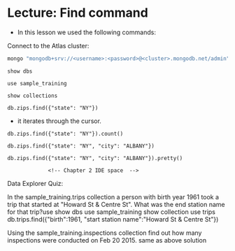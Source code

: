 # Lecture: Find command

- In this lesson we used the following commands:

Connect to the Atlas cluster:

```bat
mongo "mongodb+srv://<username>:<password>@<cluster>.mongodb.net/admin"
```
```console
show dbs

use sample_training

show collections

db.zips.find({"state": "NY"})
```
- it iterates through the cursor.

```console
db.zips.find({"state": "NY"}).count()

db.zips.find({"state": "NY", "city": "ALBANY"})

db.zips.find({"state": "NY", "city": "ALBANY"}).pretty()

```
                 <!-- Chapter 2 IDE space  -->
Data Explorer Quiz:

In the sample_training.trips collection a person with birth year 1961 took a
trip that started at "Howard St & Centre St". What was the end station name for
that trip?use 
 show dbs
 use sample_training
 show collection
 use trips 
 db.trips.find({"birth":1961, "start station name":"Howard St & Centre St"})


<!-- Find All the Documents Exercise: -->

Using the sample_training.inspections collection find out how many inspections
were conducted on Feb 20 2015.
same as above solution


